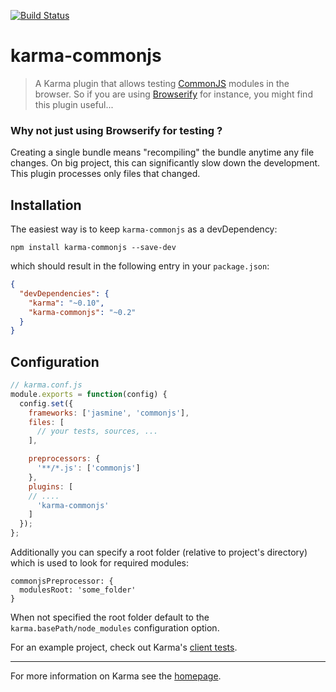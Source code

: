 [![Build Status](https://travis-ci.org/karma-runner/karma-commonjs.svg?branch=master)](https://travis-ci.org/karma-runner/karma-commonjs)

# karma-commonjs

> A Karma plugin that allows testing [CommonJS] modules in the browser. So if you are using [Browserify] for instance, you might find this plugin useful...

### Why not just using Browserify for testing ?

Creating a single bundle means "recompiling" the bundle anytime any file changes. On big project, this can significantly slow down the development. This plugin processes only files that changed.

## Installation

The easiest way is to keep `karma-commonjs` as a devDependency:

`npm install karma-commonjs --save-dev`

which should result in the following entry in your `package.json`:

```json
{
  "devDependencies": {
    "karma": "~0.10",
    "karma-commonjs": "~0.2"
  }
}
```

## Configuration
```js
// karma.conf.js
module.exports = function(config) {
  config.set({
    frameworks: ['jasmine', 'commonjs'],
    files: [
      // your tests, sources, ...
    ],

    preprocessors: {
      '**/*.js': ['commonjs']
    },
    plugins: [
    // ....
      'karma-commonjs'
    ]
  });
};
```
Additionally you can specify a root folder (relative to project's directory) which is used to look for required modules:
```
commonjsPreprocessor: {
  modulesRoot: 'some_folder'  
}
```
When not specified the root folder default to the `karma.basePath/node_modules` configuration option.

For an example project, check out Karma's [client tests](https://github.com/karma-runner/karma/tree/master/test/client).

----

For more information on Karma see the [homepage].


[homepage]: http://karma-runner.github.com
[CommonJS]: http://www.commonjs.org/
[Browserify]: https://github.com/substack/node-browserify
